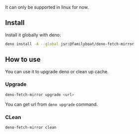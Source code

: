 It can only be supported in linux for now.

## Install

Install it globally with deno:

```sh
deno install -A --global jsr:@familyboat/deno-fetch-mirror
```

## How to use

You can use it to upgrade deno or clean up cache.

### Upgrade

```sh
deno-fetch-mirror upgrade <url>
```

You can get url from `deno upgrade` command.

### CLean

```sh
deno-fetch-mirror clean
```
